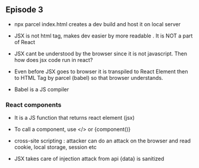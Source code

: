 ## Episode 3

- npx parcel index.html creates a dev build and host it on local server

- JSX is not html tag, makes dev easier by more readable . It is NOT a part of React

- JSX cant be understood by the browser since it is not javascript. Then how does jsx code run in react?

- Even before JSX goes to browser it is transpiled to React Element then to HTML Tag by parcel (babel) so that browser understands.

- Babel is a JS compiler

### React components

- It is a JS function that returns react element (jsx)

- To call a component, use </> or {component()}

- cross-site scripting : attacker can do an attack on the browser and read cookie, local storage, session etc

- JSX takes care of injection attack from api {data} is sanitized
